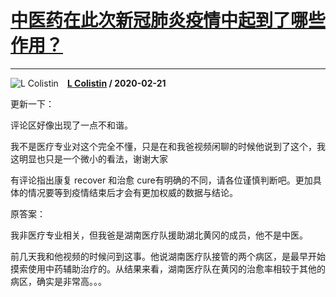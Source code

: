 # [中医药在此次新冠肺炎疫情中起到了哪些作用？](https://www.zhihu.com/answer/1028298628)

--------------------------------------------------------------------

![L Colistin](https://pic4.zhimg.com/v2-f93cf2b71233b6e306773f396a23ea68.jpg?source=1940ef5c "L Colistin")&emsp;**[L Colistin](https://www.zhihu.com/people/li-wei-cheng-86-85) / 2020-02-21**

更新一下：

评论区好像出现了一点不和谐。

我不是医疗专业对这个完全不懂，只是在和我爸视频闲聊的时候他说到了这个，我这明显也只是一个微小的看法，谢谢大家

有评论指出康复 recover 和治愈 cure有明确的不同，请各位谨慎判断吧。更加具体的情况要等到疫情结束后才会有更加权威的数据与结论。

原答案：

我非医疗专业相关，但我爸是湖南医疗队援助湖北黄冈的成员，他不是中医。

前几天我和他视频的时候问到这事。他说湖南医疗队接管的两个病区，是最早开始摸索使用中药辅助治疗的。从结果来看，湖南医疗队在黄冈的治愈率相较于其他的病区，确实是非常高。。。

